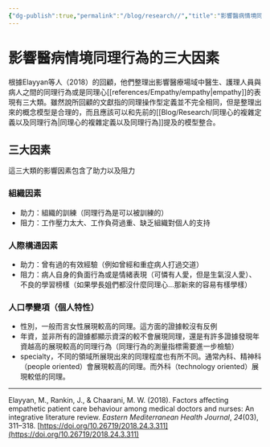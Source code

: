 ```yaml
---
{"dg-publish":true,"permalink":"/blog/research//","title":"影響醫病情境同理行為的三大因素","tags":["blog","empathy/model"]}
---
```



# 影響醫病情境同理行為的三大因素

根據Elayyan等人（2018）的回顧，他們整理出影響醫療場域中醫生、護理人員與病人之間的同理行為或是同理心[[references/Empathy/empathy\|empathy]]的表現有三大類。雖然說所回顧的文獻指的同理操作型定義並不完全相同，但是整理出來的概念模型是合理的，而且應該可以和先前的[[Blog/Research/同理心的複雜定義以及同理行為\|同理心的複雜定義以及同理行為]]提及的模型整合。

## 三大因素

這三大類的影響因素包含了助力以及阻力

### 組織因素

- 助力：組織的訓練（同理行為是可以被訓練的）
- 阻力：工作壓力太大、工作負荷過重、缺乏組織對個人的支持

### 人際構通因素

- 助力：曾有過的有效經驗（例如曾經和重症病人打過交道）
- 阻力：病人自身的負面行為或是情緒表現（可憐有人愛，但是生氣沒人愛）、不良的學習榜樣（如果學長姐們都沒什麼同理心…那新來的容易有樣學樣）

### 人口學變項（個人特性）

- 性別，一般而言女性展現較高的同理。這方面的證據較沒有反例
- 年資，並非所有的證據都顯示資深的較不會展現同理，還是有許多證據發現年資越高的展現較高的同理行為（同理行為的測量指標需要進一步檢驗）
- specialty，不同的領域所展現出來的同理程度也有所不同。通常內科、精神科（people oriented）會展現較高的同理。而外科（technology oriented）展現較低的同理。


---

Elayyan, M., Rankin, J., & Chaarani, M. W. (2018). Factors affecting empathetic patient care behaviour among medical doctors and nurses: An integrative literature review. _Eastern Mediterranean Health Journal_, _24_(03), 311–318. [https://doi.org/10.26719/2018.24.3.311](https://doi.org/10.26719/2018.24.3.311)